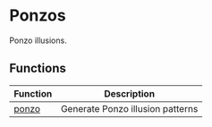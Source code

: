 # Ponzos

Ponzo illusions.

## Functions

| Function | Description |
|----------|-------------|
| [ponzo](ponzo.md) | Generate Ponzo illusion patterns |
